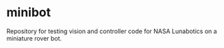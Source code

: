 # minibot
Repository for testing vision and controller code for NASA Lunabotics on a miniature rover bot.

